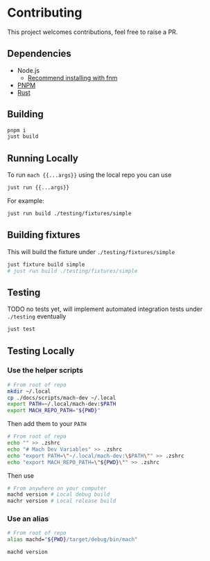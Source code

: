 # Contributing

This project welcomes contributions, feel free to raise a PR.

## Dependencies

- Node.js 
  - [Recommend installing with fnm](https://github.com/Schniz/fnm)
- [PNPM](https://pnpm.io/installation)
- [Rust](https://rustup.rs/)

## Building

```bash
pnpm i
just build
```

## Running Locally

To run `mach {{...args}}` using the local repo you can use
```bash
just run {{...args}}
```

For example:

```bash
just run build ./testing/fixtures/simple
```

## Building fixtures

This will build the fixture under `./testing/fixtures/simple`

```bash
just fixture build simple
# just run build ./testing/fixtures/simple
```

## Testing

TODO no tests yet, will implement automated integration tests under `./testing` eventually

```bash
just test
```

## Testing Locally

### Use the helper scripts

```bash
# From root of repo
mkdir ~/.local
cp ./docs/scripts/mach-dev ~/.local
export PATH=~/.local/mach-dev:$PATH
export MACH_REPO_PATH="${PWD}"
```

Then add them to your `PATH`
```bash
# From root of repo
echo "" >> .zshrc
echo "# Mach Dev Variables" >> .zshrc
echo "export PATH=\"~/.local/mach-dev:\$PATH\"" >> .zshrc
echo "export MACH_REPO_PATH=\"${PWD}\"" >> .zshrc
```

Then use
```bash
# From anywhere on your computer
machd version # Local debug build
machr version # Local release build
```

### Use an alias

```bash
# From root of repo
alias machd="${PWD}/target/debug/bin/mach"

machd version
```
